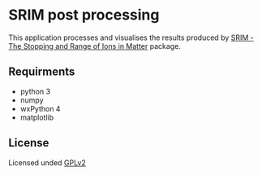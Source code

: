 # SRIM post processing

This application processes and visualises the results produced by
[SRIM - The Stopping and Range of Ions in Matter](http://www.srim.org/index.htm) package.

## Requirments

- python 3
- numpy
- wxPython 4
- matplotlib

## License

Licensed unded [GPLv2](LICENSE)
